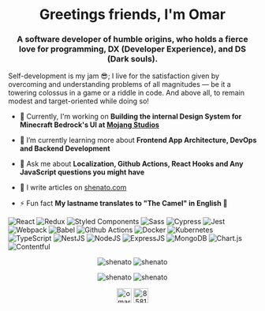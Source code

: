 <h1 align="center">Greetings friends, I'm Omar</h1>
<h3 align="center">A software developer of humble origins, who holds a fierce love for programming, DX (Developer Experience), and DS (Dark souls).</h3>

Self-development is my jam 😎; I live for the satisfaction given by overcoming and understanding problems of all magnitudes — be it a towering colossus in a game or a riddle in code. And above all, to remain modest and target-oriented while doing so!

- 🔭 Currently, I'm working on **Building the internal Design System for Minecraft Bedrock's UI at [Mojang Studios](https://www.minecraft.net/)**

- 🌱 I’m currently learning more about **Frontend App Architecture, DevOps and Backend Development**

- 💬 Ask me about **Localization, Github Actions, React Hooks and Any JavaScript questions you might have**

- 📝 I write articles on [shenato.com](https://www.shenato.com)

- ⚡ Fun fact **My lastname translates to "The Camel" in English 🐪**
<p align="left">
  <img alt="React" src="https://img.shields.io/badge/-React-45b8d8?style=flat-square&logo=react&logoColor=white" />
  <img alt="Redux" src="https://img.shields.io/badge/-Redux-764ABC?style=flat-square&logo=redux&logoColor=white" />
  <img alt="Styled Components" src="https://img.shields.io/badge/-Styled_Components-db7092?style=flat-square&logo=styled-components&logoColor=white" />
  <img alt="Sass" src="https://img.shields.io/badge/-Sass-CC6699?style=flat-square&logo=sass&logoColor=white" />
  <img alt="Cypress" src="https://img.shields.io/badge/-Cypress-17202C?style=flat-square&logo=cypress&logoColor=white" />
  <img alt="Jest" src="https://img.shields.io/badge/-Jest-C21325?style=flat-square&logo=jest&logoColor=white" />

  <img alt="Webpack" src="https://img.shields.io/badge/-Webpack-8DD6F9?style=flat-square&logo=webpack&logoColor=white" /> 
  <img alt="Babel" src="https://img.shields.io/badge/-Babel-F9DC3E?style=flat-square&logo=babel&logoColor=white" /> 
  <img alt="Github Actions" src="https://img.shields.io/badge/Github_Actions-A088FF?style=flat-square&logo=github-actions&logoColor=white" />
  <img alt="Docker" src="https://img.shields.io/badge/-Docker-46a2f1?style=flat-square&logo=docker&logoColor=white" />
  <img alt="Kubernetes" src="https://img.shields.io/badge/-Kubernetes-326CE5?style=flat-square&logo=kubernetes&logoColor=white" />

  <img alt="TypeScript" src="https://img.shields.io/badge/-TypeScript-007ACC?style=flat-square&logo=typescript&logoColor=white" />
  <img alt="NestJS" src="https://img.shields.io/badge/-NestJS-ea2845?style=flat-square&logo=nestjs&logoColor=white" />
  <img alt="NodeJS" src="https://img.shields.io/badge/-NodeJS-43853d?style=flat-square&logo=Node.js&logoColor=white" />
  <img alt="ExpressJS" src="https://img.shields.io/badge/-ExpressJS-000000?style=flat-square&logo=express&logoColor=white" />
  <img alt="MongoDB" src="https://img.shields.io/badge/-MongoDB-13aa52?style=flat-square&logo=mongodb&logoColor=white" />

  <img alt="Chart.js" src="https://img.shields.io/badge/-Chart.js-FF6384?style=flat-square&logo=chartdotjs&logoColor=white" />
  <img alt="Contentful" src="https://img.shields.io/badge/-Contentful-2478CC?style=flat-square&logo=contentful&logoColor=white" />
</p>

<p align="center">
  <img src="https://github-readme-stats.vercel.app/api?username=Shenato&show_icons=true&include_all_commits=true&theme=material-palenight" alt="shenato" />
  <img align="top" src="https://github-readme-stats.vercel.app/api/top-langs/?username=shenato&layout=compact&hide=html&theme=material-palenight" alt="shenato" />
</p>

<p align="center">
  <img align="" src="https://github-readme-stats.vercel.app/api/pin/?username=shenato&repo=react-tournament-brackets&theme=material-palenight" alt="shenato"> 
  <img align="" src="https://github-readme-stats.vercel.app/api/pin/?username=shenato&repo=react-i18n-manager&theme=material-palenight" alt="shenato"> 
</p>

<p align="center">
<a href="https://linkedin.com/in/omar-elgaml" target="blank"><img align="center" src="https://cdn.jsdelivr.net/npm/simple-icons@3.0.1/icons/linkedin.svg" alt="omar-elgaml" height="30" width="30" /></a>
<a href="https://stackoverflow.com/users/8581902/omar" target="blank"><img align="center" src="https://cdn.jsdelivr.net/npm/simple-icons@3.0.1/icons/stackoverflow.svg" alt="8581902/omar" height="30" width="30" /></a>
</p>

